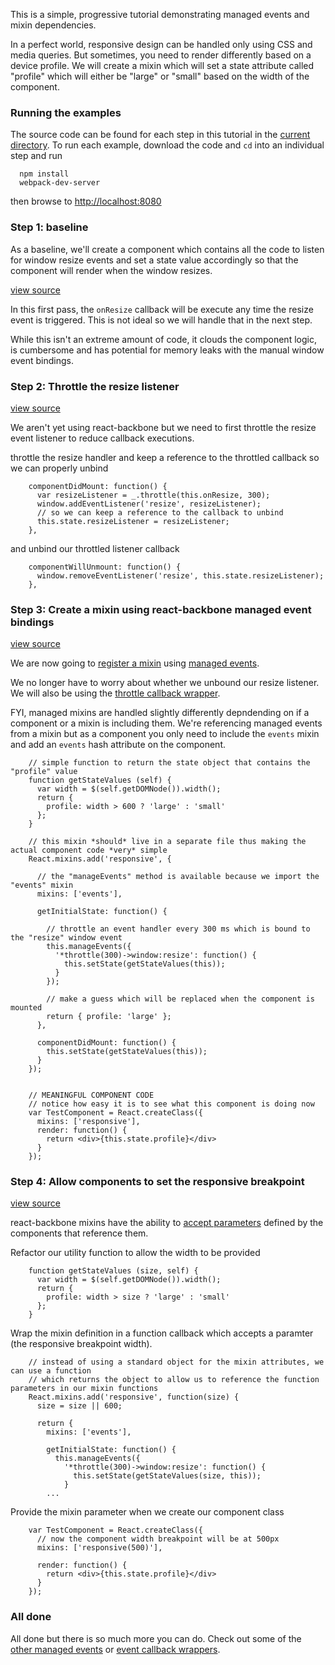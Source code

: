 This is a simple, progressive tutorial demonstrating managed events and mixin dependencies.

In a perfect world, responsive design can be handled only using CSS and media queries.  But sometimes, you need to render differently based on a device profile.  We will create a mixin which will set a state attribute called "profile" which will either be "large" or "small" based on the width of the component.


### Running the examples
The source code can be found for each step in this tutorial in the [current directory](./).  To run each example, download the code and ```cd``` into an individual step and run

```
  npm install
  webpack-dev-server
```

then browse to [http://localhost:8080](http://localhost:8080)


### Step 1: baseline

As a baseline, we'll create a component which contains all the code to listen for window resize events and set a state value accordingly so that the component will render when the window resizes.

[view source](./step1/example.js)

In this first pass, the ```onResize``` callback will be execute any time the resize event is triggered.  This is not ideal so we will handle that in the next step.

While this isn't an extreme amount of code, it clouds the component logic, is cumbersome and has potential for memory leaks with the manual window event bindings.


### Step 2: Throttle the resize listener

[view source](./step2/example.js)

We aren't yet using react-backbone but we need to first throttle the resize event listener to reduce callback executions.

throttle the resize handler and keep a reference to the throttled callback so we can properly unbind
```
    componentDidMount: function() {
      var resizeListener = _.throttle(this.onResize, 300);
      window.addEventListener('resize', resizeListener);
      // so we can keep a reference to the callback to unbind
      this.state.resizeListener = resizeListener;
    },
```

and unbind our throttled listener callback

```
    componentWillUnmount: function() {
      window.removeEventListener('resize', this.state.resizeListener);
    },
```


### Step 3: Create a mixin using react-backbone managed event bindings

[view source](./step3/example.js)

We are now going to [register a mixin](http://jhudson8.github.io/fancydocs/index.html#project/jhudson8/react-mixin-manager?focus=outline) using [managed events](http://jhudson8.github.io/fancydocs/index.html#project/jhudson8/react-events?focus=outline).

We no longer have to worry about whether we unbound our resize listener.  We will also be using the [throttle callback wrapper](http://jhudson8.github.io/fancydocs/index.html#project/jhudson8/react-backbone/snippet/package/*throttle?focus=outline).

FYI, managed mixins are handled slightly differently depndending on if a component or a mixin is including them.  We're referencing managed events from a mixin but as a component you only need to include the ```events``` mixin and add an ```events``` hash attribute on the component.

```
    // simple function to return the state object that contains the "profile" value
    function getStateValues (self) {
      var width = $(self.getDOMNode()).width();
      return {
        profile: width > 600 ? 'large' : 'small'
      };
    }

    // this mixin *should* live in a separate file thus making the actual component code *very* simple
    React.mixins.add('responsive', {

      // the "manageEvents" method is available because we import the "events" mixin
      mixins: ['events'],

      getInitialState: function() {

        // throttle an event handler every 300 ms which is bound to the "resize" window event
        this.manageEvents({
          '*throttle(300)->window:resize': function() {
            this.setState(getStateValues(this));
          }
        });

        // make a guess which will be replaced when the component is mounted
        return { profile: 'large' };
      },

      componentDidMount: function() {
        this.setState(getStateValues(this));
      }
    });


    // MEANINGFUL COMPONENT CODE
    // notice how easy it is to see what this component is doing now
    var TestComponent = React.createClass({
      mixins: ['responsive'],
      render: function() {
        return <div>{this.state.profile}</div>
      }
    });
```


### Step 4: Allow components to set the responsive breakpoint

[view source](./step4/example.js)

react-backbone mixins have the ability to [accept parameters](http://jhudson8.github.io/fancydocs/index.html#project/jhudson8/react-mixin-manager/section/Advanced%20Features/Mixins%20With%20Parameters?focus=outline) defined by the components that reference them.

Refactor our utility function to allow the width to be provided

```
    function getStateValues (size, self) {
      var width = $(self.getDOMNode()).width();
      return {
        profile: width > size ? 'large' : 'small'
      };
    }
```

Wrap the mixin definition in a function callback which accepts a paramter (the responsive breakpoint width).

```
    // instead of using a standard object for the mixin attributes, we can use a function
    // which returns the object to allow us to reference the function parameters in our mixin functions
    React.mixins.add('responsive', function(size) {
      size = size || 600;

      return {
        mixins: ['events'],

        getInitialState: function() {
          this.manageEvents({
            '*throttle(300)->window:resize': function() {
              this.setState(getStateValues(size, this));
            }
        ...
```

Provide the mixin parameter when we create our component class

```
    var TestComponent = React.createClass({
      // now the component width breakpoint will be at 500px
      mixins: ['responsive(500)'],

      render: function() {
        return <div>{this.state.profile}</div>
      }
    });
```


### All done

All done but there is so much more you can do.  Check out some of the [other managed events](http://jhudson8.github.io/fancydocs/index.html#project/jhudson8/react-events/api/Event%20Binding%20Definitions?focus=outline) or [event callback wrappers](http://jhudson8.github.io/fancydocs/index.html#project/jhudson8/react-backbone/api/Event%20Binding%20Definitions?focus=outline).
